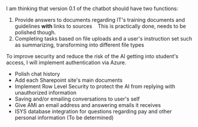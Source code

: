 
I am thinking that version 0.1 of the chatbot should have two functions:  

1. Provide answers to documents regarding IT's training documents and guidelines **with** links to sources    This is practically done, needs to be polished though.
2. Completing tasks based on file uploads and a user's instruction set such as summarizing, transforming into different file types

To improve security and reduce the risk of the AI getting into student's access, I will implement authentication via Azure.

- Polish chat history
- Add each Sharepoint site's main documents
- Implement Row Level Security to protect the AI from replying with unauthorized information
- Saving and/or emailing conversations to user's self
- Give AMi an email address and answering emails it receives
- ISYS database integration for questions regarding pay and other personal information (To be determined)